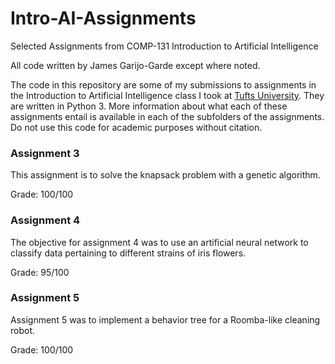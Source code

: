 # Intro-AI-Assignments
Selected Assignments from COMP-131 Introduction to Artificial Intelligence

All code written by James Garijo-Garde except where noted.

The code in this repository are some of my submissions to assignments in the
Introduction to Artificial Intelligence class I took at [Tufts University](https://www.tufts.edu/).
They are written in Python 3. More information about what each of these
assignments entail is available in each of the subfolders of the assignments.
Do not use this code for academic purposes without citation.


### Assignment 3
This assignment is to solve the knapsack problem with a genetic algorithm.

Grade: 100/100


### Assignment 4
The objective for assignment 4 was to use an artificial neural network to
classify data pertaining to different strains of iris flowers.

Grade: 95/100


### Assignment 5
Assignment 5 was to implement a behavior tree for a Roomba-like cleaning robot.

Grade: 100/100
